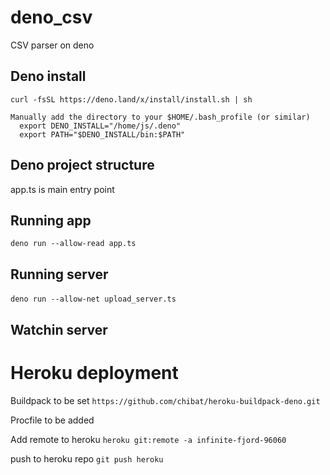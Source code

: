 # deno_csv
CSV parser on deno


## Deno install
```
curl -fsSL https://deno.land/x/install/install.sh | sh
```

```
Manually add the directory to your $HOME/.bash_profile (or similar)
  export DENO_INSTALL="/home/js/.deno"
  export PATH="$DENO_INSTALL/bin:$PATH"
```

## Deno project structure
app.ts is main entry point

## Running app
`deno run --allow-read app.ts`

## Running server
­`deno run --allow-net upload_server.ts`

## Watchin server

# Heroku deployment

Buildpack to be set
`https://github.com/chibat/heroku-buildpack-deno.git`

Procfile to be added

Add remote to heroku
`heroku git:remote -a infinite-fjord-96060`

push to heroku repo
`git push heroku`

